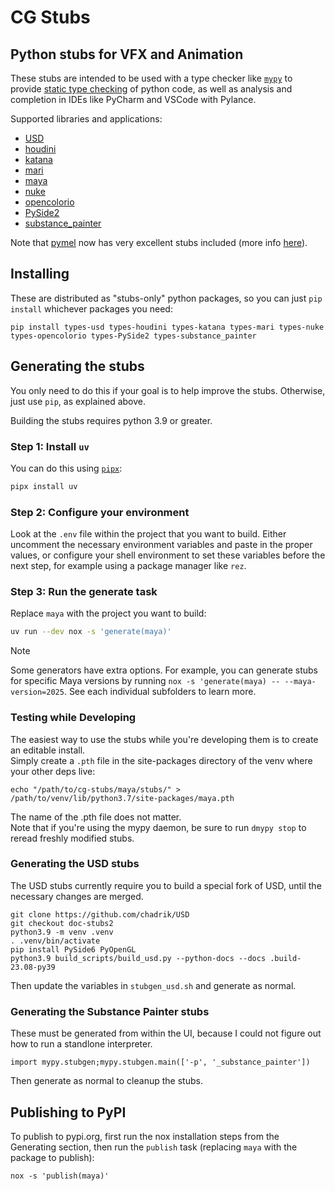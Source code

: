 # CG Stubs

## Python stubs for VFX and Animation

These stubs are intended to be used with a type checker like [`mypy`](https://mypy.readthedocs.io/en/stable/) to provide [static type checking](https://realpython.com/python-type-checking/) of python code, as well as analysis and completion in IDEs like PyCharm and VSCode with Pylance.

Supported libraries and applications:

- [USD](https://pypi.org/project/types-usd/)
- [houdini](https://pypi.org/project/types-houdini/)
- [katana](https://pypi.org/project/types-katana/)
- [mari](https://pypi.org/project/types-mari/)
- [maya](https://pypi.org/project/types-maya-strict/)
- [nuke](https://pypi.org/project/types-nuke/)
- [opencolorio](https://pypi.org/project/types-opencolorio/)
- [PySide2](https://pypi.org/project/types-PySide2/)
- [substance_painter](https://pypi.org/project/types-substance_painter/)

Note that [pymel](https://pypi.org/project/pymel/) now has very excellent stubs included (more info [here](https://dev.to/chadrik/pymels-new-type-stubs-2die)). 

## Installing

These are distributed as "stubs-only" python packages, so you can just `pip install` whichever packages you need:

```
pip install types-usd types-houdini types-katana types-mari types-nuke types-opencolorio types-PySide2 types-substance_painter
```

## Generating the stubs

You only need to do this if your goal is to help improve the stubs. Otherwise, just use `pip`, 
as explained above.

Building the stubs requires python 3.9 or greater.

### Step 1: Install `uv`

You can do this using [`pipx`](https://github.com/pypa/pipx):

```bash
pipx install uv
```

### Step 2: Configure your environment

Look at the `.env` file within the project that you want to build. Either uncomment the necessary 
environment variables and paste in the proper values, or configure your shell environment to set
these variables before the next step, for example using a package manager like `rez`.

### Step 3: Run the generate task

Replace `maya` with the project you want to build:

```bash
uv run --dev nox -s 'generate(maya)'
```

> [!NOTE]
> Some generators have extra options. For example, you can generate stubs for
> specific Maya versions by running `nox -s 'generate(maya) --
> --maya-version=2025`. See each individual subfolders to learn more.


### Testing while Developing

The easiest way to use the stubs while you're developing them is to create an editable install.  
Simply create a `.pth` file in the site-packages directory of the venv where your other deps live:

```
echo "/path/to/cg-stubs/maya/stubs/" > /path/to/venv/lib/python3.7/site-packages/maya.pth
```

The name of the .pth file does not matter.  
Note that if you're using the mypy daemon, be sure to run `dmypy stop` to reread freshly modified stubs.

### Generating the USD stubs

The USD stubs currently require you to build a special fork of USD, until the necessary changes are merged.

```
git clone https://github.com/chadrik/USD
git checkout doc-stubs2
python3.9 -m venv .venv
. .venv/bin/activate
pip install PySide6 PyOpenGL
python3.9 build_scripts/build_usd.py --python-docs --docs .build-23.08-py39
```

Then update the variables in `stubgen_usd.sh` and generate as normal.

### Generating the Substance Painter stubs

These must be generated from within the UI, because I could not figure out how to run a standlone interpreter.

```
import mypy.stubgen;mypy.stubgen.main(['-p', '_substance_painter'])
```

Then generate as normal to cleanup the stubs.


## Publishing to PyPI

To publish to pypi.org, first run the nox installation steps from the Generating section, then run 
the `publish` task (replacing `maya` with the package to publish):

```
nox -s 'publish(maya)'
```

